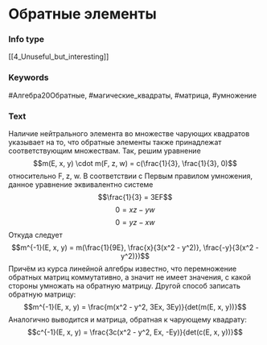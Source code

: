 # Обратные элементы
### Info type
[[4_Unuseful_but_interesting]]
### Keywords
#Алгебра20Обратные, #магические_квадраты, #матрица, #умножение
### Text
Наличие нейтрального элемента во множестве чарующих квадратов указывает на то, что обратные элементы также принадлежат соответствующим множествам. Так, решим уравнение
$$m(E, x, y) \cdot m(F, z, w) = c(\frac{1}{3}, \frac{1}{3}, 0)$$
относительно F, z, w. В соответствии с Первым правилом умножения, данное уравнение эквивалентно системе
$$\frac{1}{3} = 3EF$$
$$0 = xz - yw$$
$$0 = yz - xw$$
Откуда следует
$$m^{-1}(E, x, y) = m(\frac{1}{9E}, \frac{x}{3(x^2 - y^2)}, \frac{-y}{3(x^2 - y^2)})$$
Причём из курса линейной алгебры известно, что перемножение обратных матриц коммутативно, а значит не имеет значения, с какой стороны умножать на обратную матрицу. Другой способ записать обратную матрицу:
$$m^{-1}(E, x, y) = \frac{m(x^2 - y^2, 3Ex, 3Ey)}{det(m(E, x, y))}$$
Аналогично выводится и матрица, обратная к чарующему квадрату:
$$c^{-1}(E, x, y) = \frac{3c(x^2 - y^2, Ex, -Ey)}{det(c(E, x, y))}$$